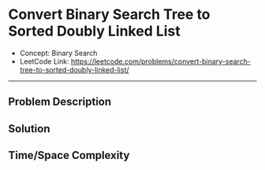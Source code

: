 # Convert Binary Search Tree to Sorted Doubly Linked List

- Concept: Binary Search
- LeetCode Link: https://leetcode.com/problems/convert-binary-search-tree-to-sorted-doubly-linked-list/

---

## Problem Description

## Solution

## Time/Space Complexity


